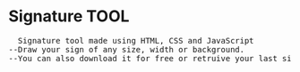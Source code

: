 <h1>Signature TOOL</h1>

<pre>  Signature tool made using HTML, CSS and JavaScript 
--Draw your sign of any size, width or background.
--You can also download it for free or retruive your last sign back.
</pre>
